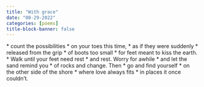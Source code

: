 ```yaml
---
title: "With grace"
date: "08-29-2022"
categories: [poems]
title-block-banner: false
---
```


<div class = "poem">
* count the possibilities
* on your toes this time,
* as if they were suddenly
* released from the grip
* of boots too small 
* for feet meant to kiss the earth.
* Walk until your feet need rest
* and rest. Worry for awhile
* and let the sand remind you 
* of rocks and change. Then
* go and find yourself
* on the other side of the shore
* where love always fits
* in places it once couldn’t.
</div>